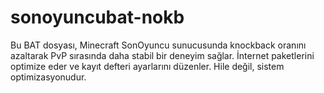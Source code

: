 # sonoyuncubat-nokb
Bu BAT dosyası, Minecraft SonOyuncu sunucusunda knockback oranını azaltarak PvP sırasında daha stabil bir deneyim sağlar. İnternet paketlerini optimize eder ve kayıt defteri ayarlarını düzenler. Hile değil, sistem optimizasyonudur.
